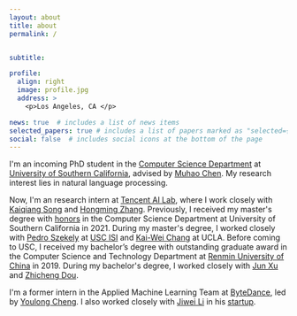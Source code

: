 ```yaml
---
layout: about
title: about
permalink: /


subtitle: 

profile:
  align: right
  image: profile.jpg
  address: >
    <p>Los Angeles, CA </p>

news: true  # includes a list of news items
selected_papers: true # includes a list of papers marked as "selected={true}"
social: false  # includes social icons at the bottom of the page
---
```


I'm an incoming PhD student in the [Computer Science Department](https://www.cs.usc.edu/) at [University of Southern California](https://www.usc.edu/), advised by [Muhao Chen](https://muhaochen.github.io).
My research interest lies in natural language processing. 

Now, I'm an research intern at [Tencent AI Lab](https://ai.tencent.com/ailab/nlp/en/index.html), where I work closely with [Kaiqiang Song](https://scholar.google.com/citations?user=PHoJwakAAAAJ&hl=en) and [Hongming Zhang](https://panda0881.github.io/Hongming_Homepage/).
Previously, I received my master's degree with [honors](https://www.cs.usc.edu/academic-programs/masters/cs_ms_honors/) in the Computer Science Department at University of Southern California in 2021. During my master's degree, I worked closely with [Pedro Szekely](https://usc-isi-i2.github.io/szekely/) at [USC ISI](https://www.isi.edu/) and [Kai-Wei Chang](http://web.cs.ucla.edu/~kwchang/) at UCLA.
Before coming to USC, I received my bachelor’s degree with outstanding graduate award in the Computer Science and Technology Department at [Renmin University of China](https://www.ruc.edu.cn/en) in 2019. During my bachelor's degree, I worked closely with [Jun Xu](https://scholar.google.com/citations?user=su14mcEAAAAJ) and [Zhicheng Dou](http://dou.playbigdata.com/).

I'm a former intern in the Applied Machine Learning Team at [ByteDance](https://www.bytedance.com/en/), led by [Youlong Cheng](https://www.linkedin.com/in/youlongcheng/).
I also worked closely with [Jiwei Li](https://nlp.stanford.edu/~bdlijiwei/) in his [startup](https://www.shannonai.com/en).
